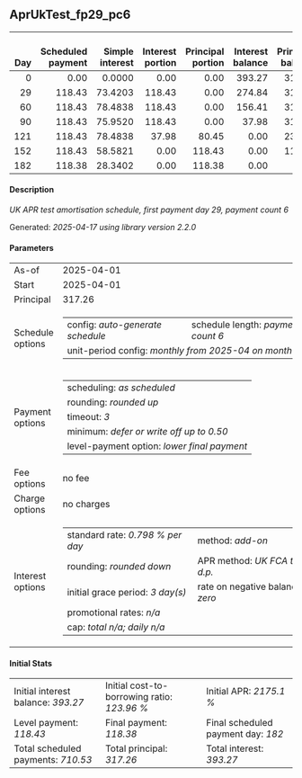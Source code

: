 <h2>AprUkTest_fp29_pc6</h2>
<table>
    <thead style="vertical-align: bottom;">
        <th style="text-align: right;">Day</th>
        <th style="text-align: right;">Scheduled payment</th>
        <th style="text-align: right;">Simple interest</th>
        <th style="text-align: right;">Interest portion</th>
        <th style="text-align: right;">Principal portion</th>
        <th style="text-align: right;">Interest balance</th>
        <th style="text-align: right;">Principal balance</th>
        <th style="text-align: right;">Total simple interest</th>
        <th style="text-align: right;">Total interest</th>
        <th style="text-align: right;">Total principal</th>
    </thead>
    <tr style="text-align: right;">
        <td class="ci00">0</td>
        <td class="ci01" style="white-space: nowrap;">0.00</td>
        <td class="ci02">0.0000</td>
        <td class="ci03">0.00</td>
        <td class="ci04">0.00</td>
        <td class="ci05">393.27</td>
        <td class="ci06">317.26</td>
        <td class="ci07">0.0000</td>
        <td class="ci08">0.00</td>
        <td class="ci09">0.00</td>
    </tr>
    <tr style="text-align: right;">
        <td class="ci00">29</td>
        <td class="ci01" style="white-space: nowrap;">118.43</td>
        <td class="ci02">73.4203</td>
        <td class="ci03">118.43</td>
        <td class="ci04">0.00</td>
        <td class="ci05">274.84</td>
        <td class="ci06">317.26</td>
        <td class="ci07">73.4203</td>
        <td class="ci08">118.43</td>
        <td class="ci09">0.00</td>
    </tr>
    <tr style="text-align: right;">
        <td class="ci00">60</td>
        <td class="ci01" style="white-space: nowrap;">118.43</td>
        <td class="ci02">78.4838</td>
        <td class="ci03">118.43</td>
        <td class="ci04">0.00</td>
        <td class="ci05">156.41</td>
        <td class="ci06">317.26</td>
        <td class="ci07">151.9041</td>
        <td class="ci08">236.86</td>
        <td class="ci09">0.00</td>
    </tr>
    <tr style="text-align: right;">
        <td class="ci00">90</td>
        <td class="ci01" style="white-space: nowrap;">118.43</td>
        <td class="ci02">75.9520</td>
        <td class="ci03">118.43</td>
        <td class="ci04">0.00</td>
        <td class="ci05">37.98</td>
        <td class="ci06">317.26</td>
        <td class="ci07">227.8561</td>
        <td class="ci08">355.29</td>
        <td class="ci09">0.00</td>
    </tr>
    <tr style="text-align: right;">
        <td class="ci00">121</td>
        <td class="ci01" style="white-space: nowrap;">118.43</td>
        <td class="ci02">78.4838</td>
        <td class="ci03">37.98</td>
        <td class="ci04">80.45</td>
        <td class="ci05">0.00</td>
        <td class="ci06">236.81</td>
        <td class="ci07">306.3399</td>
        <td class="ci08">393.27</td>
        <td class="ci09">80.45</td>
    </tr>
    <tr style="text-align: right;">
        <td class="ci00">152</td>
        <td class="ci01" style="white-space: nowrap;">118.43</td>
        <td class="ci02">58.5821</td>
        <td class="ci03">0.00</td>
        <td class="ci04">118.43</td>
        <td class="ci05">0.00</td>
        <td class="ci06">118.38</td>
        <td class="ci07">364.9220</td>
        <td class="ci08">393.27</td>
        <td class="ci09">198.88</td>
    </tr>
    <tr style="text-align: right;">
        <td class="ci00">182</td>
        <td class="ci01" style="white-space: nowrap;">118.38</td>
        <td class="ci02">28.3402</td>
        <td class="ci03">0.00</td>
        <td class="ci04">118.38</td>
        <td class="ci05">0.00</td>
        <td class="ci06">0.00</td>
        <td class="ci07">393.2621</td>
        <td class="ci08">393.27</td>
        <td class="ci09">317.26</td>
    </tr>
</table>
<h4>Description</h4>
<p><i>UK APR test amortisation schedule, first payment day 29, payment count 6</i></p>
<p>Generated: <i>2025-04-17 using library version 2.2.0</i></p>
<h4>Parameters</h4>
<table>
    <tr>
        <td>As-of</td>
        <td>2025-04-01</td>
    </tr>
    <tr>
        <td>Start</td>
        <td>2025-04-01</td>
    </tr>
    <tr>
        <td>Principal</td>
        <td>317.26</td>
    </tr>
    <tr>
        <td>Schedule options</td>
        <td>
            <table>
                <tr>
                    <td>config: <i>auto-generate schedule</i></td>
                    <td>schedule length: <i><i>payment count</i> 6</i></td>
                </tr>
                <tr>
                    <td colspan="2" style="white-space: nowrap;">unit-period config: <i>monthly from 2025-04 on month-end</i></td>
                </tr>
            </table>
        </td>
    </tr>
    <tr>
        <td>Payment options</td>
        <td>
            <table>
                <tr>
                    <td>scheduling: <i>as scheduled</i></td>
                </tr>
                <tr>
                    <td>rounding: <i>rounded up</i></td>
                </tr>
                <tr>
                    <td>timeout: <i>3</i></td>
                </tr>
                <tr>
                    <td>minimum: <i>defer&nbsp;or&nbsp;write&nbsp;off&nbsp;up&nbsp;to&nbsp;0.50</i></td>
                </tr>
                <tr>
                    <td>level-payment option: <i>lower&nbsp;final&nbsp;payment</i></td>
                </tr>
            </table>
        </td>
    </tr>
    <tr>
        <td>Fee options</td>
        <td>no fee
        </td>
    </tr>
    <tr>
        <td>Charge options</td>
        <td>no charges
        </td>
    </tr>
    <tr>
        <td>Interest options</td>
        <td>
            <table>
                <tr>
                    <td>standard rate: <i>0.798 % per day</i></td>
                    <td>method: <i>add-on</i></td>
                </tr>
                <tr>
                    <td>rounding: <i>rounded down</i></td>
                    <td>APR method: <i>UK FCA to 1 d.p.</i></td>
                </tr>
                <tr>
                    <td>initial grace period: <i>3 day(s)</i></td>
                    <td>rate on negative balance: <i>zero</i></td>
                </tr>
                <tr>
                    <td colspan="2">promotional rates: <i><i>n/a</i></i></td>
                </tr>
                <tr>
                    <td colspan="2">cap: <i>total <i>n/a</i>; daily <i>n/a</i></td>
                </tr>
            </table>
        </td>
    </tr>
</table>
<h4>Initial Stats</h4>
<table>
    <tr>
        <td>Initial interest balance: <i>393.27</i></td>
        <td>Initial cost-to-borrowing ratio: <i>123.96 %</i></td>
        <td>Initial APR: <i>2175.1 %</i></td>
    </tr>
    <tr>
        <td>Level payment: <i>118.43</i></td>
        <td>Final payment: <i>118.38</i></td>
        <td>Final scheduled payment day: <i>182</i></td>
    </tr>
    <tr>
        <td>Total scheduled payments: <i>710.53</i></td>
        <td>Total principal: <i>317.26</i></td>
        <td>Total interest: <i>393.27</i></td>
    </tr>
</table>
